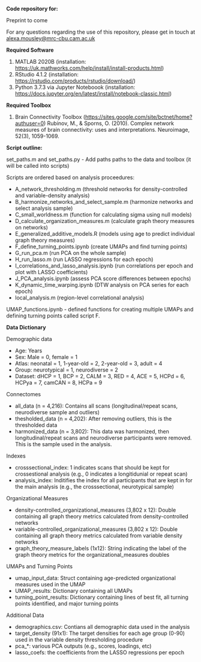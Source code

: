 **Code repository for:**

Preprint to come

For any questions regarding the use of this repository, please get in touch at alexa.mousley@mrc-cbu.cam.ac.uk

**Required Software**
1) MATLAB 2020B (installation: https://uk.mathworks.com/help/install/install-products.html)
2) RStudio 4.1.2 (installation: https://rstudio.com/products/rstudio/download/)
3) Python 3.7.3 via Jupyter Noteboook (installation: https://docs.jupyter.org/en/latest/install/notebook-classic.html)

**Required Toolbox**
1) Brain Connectivity Toolbox (https://sites.google.com/site/bctnet/home?authuser=0)
Rubinov, M., & Sporns, O. (2010). Complex network measures of brain connectivity: uses and interpretations. Neuroimage, 52(3), 1059-1069.

**Script outline:**

set_paths.m and set_paths.py - Add paths paths to the data and toolbox (it will be called into scripts) 

Scripts are ordered based on analysis proceedures:
- A_network_thresholding.m                 (threshold networks for density-controlled and variable-density analysis)
- B_harmonize_networks_and_select_sample.m (harmonize networks and select analysis sample)
- C_small_worldness.m                      (function for calculating sigma using null models)
- D_calculate_organization_measures.m      (calculate graph theory measures on networks)
- E_generalized_additive_models.R          (models using age to predict individual graph theory measures)
- F_define_turning_points.ipynb            (create UMAPs and find turning points)
- G_run_pca.m                              (run PCA on the whole sample)
- H_run_lasso.m                            (run LASSO regressions for each epoch)
- I_correlations_and_lasso_analysis.ipynb  (run correlations per epoch and plot with LASSO coefficients)
- J_PCA_analysis.ipynb                     (assess PCA score differences between epochs)
- K_dynamic_time_warping.ipynb             (DTW analysis on PCA series for each epoch)
- local_analysis.m                         (region-level correlational analysis)

UMAP_functions.ipynb - defined functions for creating multiple UMAPs and defining turning points called script F.

**Data Dictionary**

Demographic data
- Age: Years
- Sex: Male = 0, female = 1
- Atlas: neonatal = 1, 1-year-old = 2, 2-year-old = 3, adult = 4
- Group: neurotypical = 1, neurodiverse = 2
- Dataset: dHCP = 1, BCP = 2, CALM = 3, RED = 4, ACE = 5, HCPd = 6, HCPya = 7, camCAN = 8, HCPa = 9

Connectomes
- all_data (n = 4,216): Contains all scans (longitudinal/repeat scans, neurodiverse sample and outliers)
- thesholded_data (n = 4,202): After removing outliers, this is the thresholded data 
- harmonized_data (n = 3,802): This data was harmonized, then longitudinal/repeat scans and neurodiverse participants were removed. This is the sample used in the analysis.

Indexes
- crosssectional_index: 1 indicates scans that should be kept for crossestional analysis (e.g., 0 indicates a longitidunial or repeat scan)
- analysis_index: Inditifies the index for all participants that are kept in for the main analysis (e.g., the crosssectional, neurotypical sample)

Organizational Measures
- density-controlled_organizational_measures (3,802 x 12): Double containing all graph theory metrics calculated from density-controlled networks
- variable-controlled_organizational_measures (3,802 x 12): Double containing all graph theory metrics calculated from variable density networks
- graph_theory_measure_labels (1x12): String indicating the label of the graph theory metrics for the organizational_measures doubles

UMAPs and Turning Points
- umap_input_data: Struct containing age-predicted organizational measures used in the UMAP 
- UMAP_results: Dictionary containing all UMAPs 
- turning_point_results: Dictionary containing lines of best fit, all turning points identified, and major turning points 

Additional Data
- demographics.csv: Contians all demographic data used in the analysis
- target_density (91x1): The target densities for each age group (0-90) used in the variable density thresholding procedure 
- pca_*: various PCA outputs (e.g., scores, loadings, etc)
- lasso_coefs: the coefficients from the LASSO regressions per epoch



